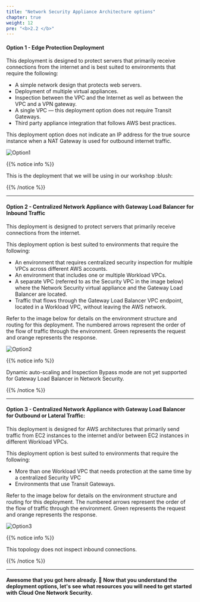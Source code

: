 ```yaml
---
title: "Network Security Appliance Architecture options"
chapter: true
weight: 12
pre: "<b>2.2 </b>"
---
```



#### Option 1 - Edge Protection Deployment

This deployment is designed to protect servers that primarily receive connections from the internet and is best suited to environments that require the following:

* A simple network design that protects web servers.
* Deployment of multiple virtual appliances.
* Inspection between the VPC and the Internet as well as between the VPC and a VPN gateway.
* A single VPC — this deployment option does not require Transit Gateways.
* Third party appliance integration that follows AWS best practices.

This deployment option does not indicate an IP address for the true source instance when a NAT Gateway is used for outbound internet traffic.

![Option1](/images/option1.png)

{{% notice info %}}
<p style='text-align: left;'>
This is the deployment that we will be using in our workshop :blush:
</p>
{{% /notice %}}

---

#### Option 2 - Centralized Network Appliance with Gateway Load Balancer for Inbound Traffic

This deployment is designed to protect servers that primarily receive connections from the internet.

This deployment option is best suited to environments that require the following:

* An environment that requires centralized security inspection for multiple VPCs across different AWS accounts.
* An environment that includes one or multiple Workload VPCs.
* A separate VPC (referred to as the Security VPC in the image below) where the Network Security virtual appliance and the Gateway Load Balancer are located.
* Traffic that flows through the Gateway Load Balancer VPC endpoint, located in a Workload VPC, without leaving the AWS network.

Refer to the image below for details on the environment structure and routing for this deployment. The numbered arrows represent the order of the flow of traffic through the environment. Green represents the request and orange represents the response.

![Option2](/images/option2.png)

{{% notice info %}}
<p style='text-align: left;'>
Dynamic auto-scaling and Inspection Bypass mode are not yet supported for Gateway Load Balancer in Network Security.
</p>
{{% /notice %}}

---

#### Option 3 - Centralized Network Appliance with Gateway Load Balancer for Outbound or Lateral Traffic:

This deployment is designed for AWS architectures that primarily send traffic from EC2 instances to the internet and/or between EC2 instances in different Workload VPCs.

This deployment option is best suited to environments that require the following:

* More than one Workload VPC that needs protection at the same time by a centralized Security VPC
* Environments that use Transit Gateways.

Refer to the image below for details on the environment structure and routing for this deployment. The numbered arrows represent the order of the flow of traffic through the environment. Green represents the request and orange represents the response.

![Option3](/images/option3.png)

{{% notice info %}}
<p style='text-align: left;'>
This topology does not inspect inbound connections.
</p>
{{% /notice %}}

---

#### Awesome that you got here already. :clap: Now that you understand the deployment options, let's see what resources you will need to get started with Cloud One Network Security.
